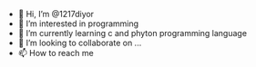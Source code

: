 - 👋 Hi, I’m @1217diyor
- 👀 I’m interested in programming
- 🌱 I’m currently learning c and phyton programming language
- 💞️ I’m looking to collaborate on ...
- 📫 How to reach me 

<!---
1217diyor/1217diyor is a ✨ special ✨ repository because its `README.md` (this file) appears on your GitHub profile.
You can click the Preview link to take a look at your changes.
--->
